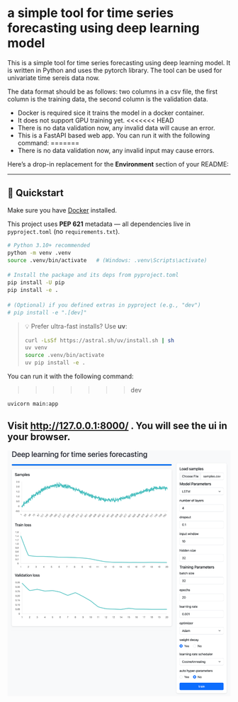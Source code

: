 # a simple tool for time series forecasting using deep learning model
This is a simple tool for time series forecasting using deep learning model. It is written in Python and uses the pytorch library. The tool can be used for univariate time sereis data now.

The data format should be as follows: two columns in a csv file, the first column is the training data, the second column is the validation data.

- Docker is required sice it trains the model in a docker container.
- It does not support GPU training yet.
<<<<<<< HEAD
- There is no data validation now, any invalid data will cause an error.
- This is a FastAPI based web app. You can run it with the following command:
=======
- There is no data validation now, any invalid input may cause errors.


Here’s a drop-in replacement for the **Environment** section of your README:

---

## 🚀 Quickstart
Make sure you have [Docker](https://docs.docker.com/get-docker/) installed.

This project uses **PEP 621** metadata — all dependencies live in `pyproject.toml` (no `requirements.txt`).

```bash
# Python 3.10+ recommended
python -m venv .venv
source .venv/bin/activate   # (Windows: .venv\Scripts\activate)

# Install the package and its deps from pyproject.toml
pip install -U pip
pip install -e .

# (Optional) if you defined extras in pyproject (e.g., "dev")
# pip install -e ".[dev]"
```

> 💡 Prefer ultra-fast installs? Use **uv**:
>
> ```bash
> curl -LsSf https://astral.sh/uv/install.sh | sh
> uv venv
> source .venv/bin/activate
> uv pip install -e .
> ```


 You can run it with the following command:
>>>>>>> dev
``` bash
uvicorn main:app
```
Visit http://127.0.0.1:8000/ . You will see the ui in your browser.
---
![alt text](ui.png)